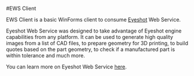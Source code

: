 #EWS Client

EWS Client is a basic WinForms client to consume [Eyeshot](http://www.devdept.com/eyeshot) Web Service.

Eyeshot Web Service was designed to take advantage of Eyeshot engine capabilities from any platform. It can be used to generate high quality images from a list of CAD files, to prepare geometry for 3D printing, to build quotes based on the part geometry, to check if a manufactured part is within tolerance and much more.

You can learn more on Eyeshot Web Service [here](http://ews.devdept.com). 
